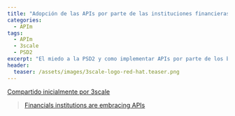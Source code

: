 ```yaml
---
title: "Adopción de las APIs por parte de las instituciones financieras"
categories:
  - APIm
tags:
  - APIm
  - 3scale
  - PSD2
excerpt: "El miedo a la PSD2 y como implementar APIs por parte de los bancos"
header:
  teaser: /assets/images/3scale-logo-red-hat.teaser.png
---
```


[Compartido inicialmente por 3scale](https://plus.google.com/+3scaleNet/posts/2imhhcL2PA2)
> [Financials institutions are embracing APIs](http://www.3scale.net/2015/09/financial-institutions-are-embracing-apis-psd2/?utm_campaign=googleplus&utm_source=googleplus&utm_medium=social)